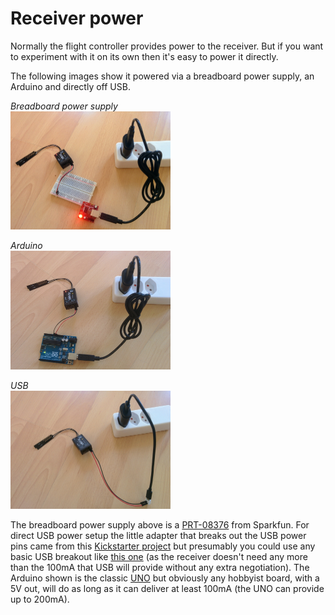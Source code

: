 Receiver power
==============

Normally the flight controller provides power to the receiver. But if you want to experiment with it on its own then it's easy to power it directly.

The following images show it powered via a breadboard power supply, an Arduino and directly off USB.

_Breadboard power supply_  
<img width="256" src="images/receiver-power/breadboard.jpg">

_Arduino_  
<img width="256" src="images/receiver-power/arduino.jpg">

_USB_  
<img width="256" src="images/receiver-power/usb.jpg">

The breadboard power supply above is a [PRT-08376](https://www.sparkfun.com/products/8376) from Sparkfun. For direct USB power setup the little adapter that breaks out the USB power pins came from this [Kickstarter project](https://www.kickstarter.com/projects/252587878/the-worlds-smallest-tiny-breadboard-power-supply-u) but presumably you could use any basic USB breakout like [this one](https://www.kickstarter.com/projects/252587878/the-worlds-smallest-tiny-breadboard-power-supply-u) (as the receiver doesn't need any more than the 100mA that USB will provide without any extra negotiation). The Arduino shown is the classic [UNO](https://www.arduino.cc/en/Main/ArduinoBoardUno) but obviously any hobbyist board, with a 5V out, will do as long as it can deliver at least 100mA (the UNO can provide up to 200mA).
